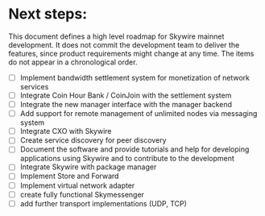 # Next steps:

This document defines a high level roadmap for Skywire mainnet development. It does not commit the development team to deliver the features, since product requirements might change at any time. The items do not appear in a chronological order. 

- [ ] Implement bandwidth settlement system for monetization of network services
- [ ] Integrate Coin Hour Bank / CoinJoin with the settlement system
- [ ] Integrate the new manager interface with the manager backend
- [ ] Add support for remote management of unlimited nodes via messaging system
- [ ] Integrate CXO with Skywire
- [ ] Create service discovery for peer discovery
- [ ] Document the software and provide tutorials and help for developing applications using Skywire and to contribute to the development
- [ ] Integrate Skywire with package manager
- [ ] Implement Store and Forward
- [ ] Implement virtual network adapter
- [ ] create fully functional Skymessenger
- [ ] add further transport implementations (UDP, TCP)

